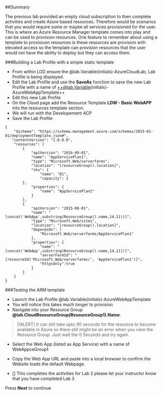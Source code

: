 ##Summary

The previous lab provided an empty cloud subscription to then complete activities and create Azure based resources.  Therefore would be scenarios that you would 
require some or maybe all services provisioned for the user.  This is where an Azure Resource Manager template comes into play and can be used to provision resources. 
One feature to remember about using a template to provisiuon resources is these resources are provision with elevated access so the template can provision resources that the user would not have the ability to deploy but they can access them.

###Building a Lab Profile with a simple static template

- From within LOD ensure the @lab.Variable(initials)-AzureCloudLab, Lab Profile is being displayed.
- Edit the Lab Profile and use the **SaveAs** function to save the new Lab Profile with a name of ++@lab.Variable(initials)-AzureWebAppTemplate++
- Edit this new Lab Profile
- On the Cloud page add the Resource Template **LDW - Basic WebAPP** into the resources template section.
- We will run with the Developement ACP
- Save the Lab Profile

```ARM-nocopy
{
    "$schema": "https://schema.management.azure.com/schemas/2015-01-01/deploymentTemplate.json#",
   "contentVersion": "1.0.0.0",
    "resources": [
        {
            "apiVersion": "2016-09-01",
            "name": "AppServicePlan1",
            "type": "Microsoft.Web/serverfarms",
            "location": "[resourceGroup().location]",
            "sku": {
                "name": "D1",
                "capacity": 1
        },
            "properties": {
                "name": "AppServicePlan1"
            }
        },
        {
            "apiVersion": "2015-08-01",
            "name": "[concat('WebApp',substring(ResourceGroup().name,14,11))]",
            "type": "Microsoft.Web/sites",
            "location": "[resourceGroup().location]",
            "dependsOn": [
                "Microsoft.Web/serverfarms/AppServicePlan1"
            ],
            "properties": {
                "name": "[concat('WebApp',substring(ResourceGroup().name,14,11))]",
                "serverFarmId": "[resourceId('Microsoft.Web/serverfarms/', 'AppServicePlan1')]",
                "httpsOnly":true
            }
        }
    ]
}
```

###Testing the ARM template

- Launch the Lab Profile @lab.Variable(initials)-AzureWebAppTemplate
- You will notice this takes much longer to provision
- Navigate into your Resource Group **@lab.CloudResourceGroup(ResourceGroup1).Name**.

>[!ALERT] It can still take upto 90 seconds for the resource to become available in Azure so there still might be an error when you view the Resource Group.  Just wait the 0 Seconds and try again.

- Select the Web App (listed as App Service) with a name of WebAppceGroup1
- Copy the Web App URL and paste into a local browser to confirm the Website loads the default Webpage.

- [] This completes the activities for Lab 2 please let your instructor know that you have completed Lab 3

Press **Next** to continue
